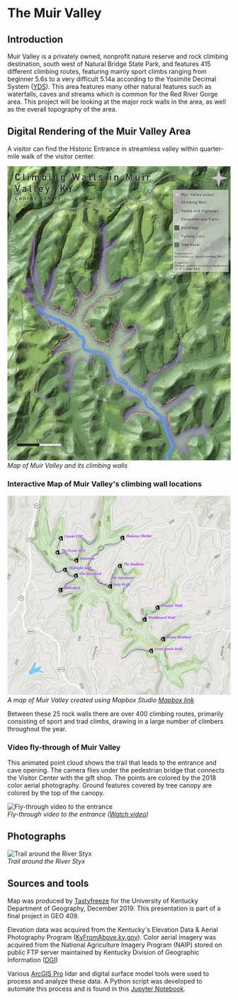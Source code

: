 # The Muir Valley


## Introduction

Muir Valley is a privately owned, nonprofit nature reserve and rock climbing destination, south west of Natural Bridge State Park, and features 415 different climbing routes, featuring mainly sport climbs ranging from beginner 5.6s to a very difficult 5.14a according to the Yosimite Decimal System (<a href="https://en.wikipedia.org/wiki/Grade_(climbing)#Free_climbing_2">YDS</a>). This area features many other natural features such as waterfalls, caves and streams which is common for the Red River Gorge area. This project will be looking at the major rock walls in the area, as well as the overall topography of the area.

## Digital Rendering of the Muir Valley Area

A visitor can find the Historic Entrance in streamless valley within quarter-mile walk of the visitor center.


![Muir Valley basemap](images/Muir_Basemap.jpg)
*Map of Muir Valley and its climbing walls*

### Interactive Map of Muir Valley's climbing wall locations
![Mapbox map of Muir Valley](images/mapbox.jpg)
*A map of Muir Valley created using Mapbox Studio [Mapbox link](mapbox/index.html)*

Between these 25 rock walls there are over 400 climbing routes, primarily consisting of sport and trad climbs, drawing in a large number of climbers throughout the year.

### Video fly-through of Muir Valley

This animated point cloud shows the trail that leads to the entrance and cave opening. The camera flies under the pedestrian bridge that connects the Visitor Center with the gift shop. The points are colored by the 2018 color aerial photography. Ground features covered by tree canopy are colored by the top of the canopy.

![Fly-through video to the entrance](.jpg)    
*Fly-through video to the entrance ([Watch video](https://youtu.be/BVVCe_BSsT4))*


## Photographs

![Trail around the River Styx](https://live.staticflickr.com/65535/49183797783_7e57979428_h.jpg)     
*Trail around the River Styx*

## Sources and tools

Map was produced by [Tastyfreeze](https://github.com/tastyfreeze) for the University of Kentucky Department of Geography, December 2019. This presentation is part of a final project in GEO 409.

Elevation data was acquired from the Kentucky's Elevation Data & Aerial Photography Program ([KyFromAbove.ky.gov](http://kyfromabove.ky.gov)). Color aerial imagery was acquired from the National Agriculture Imagery Program (NAIP) stored on public FTP server maintained by Kentucky Division of Geographic Information ([DGI](https://technology.ky.gov/gis/Pages/default.aspx))

Various [ArcGIS Pro](https://www.esri.com/en-us/arcgis/products/arcgis-pro/resources) lidar and digital surface model tools were used to process and analyze these data. A Python script was developed to automate this process and is found in this [Jupyter Notebook](build-lidar-analysis.ipynb).
